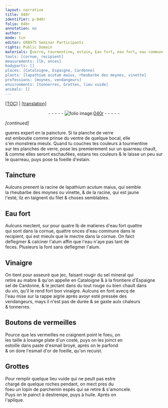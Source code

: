 ```yaml
---
layout: narrative
title: 040r
identifier: p-040r
folio: 040r
annotation: no
author:
mode: tcn
editor: GR8975 Seminar Participants
rights: Public Domain
materials: [verre, tourmentine, estain, Eau fort, eau fort, eau commune, alum, eau, Vinaigre, sel mineral, mabre, sel de Cardonne, vin, fort bon vinaigre, rappe aigrie, vermeilles, paste d'esmail broyé, dore, esmail, or de foeille, parchemin espés, destrempe, huile]
tools: [cornue, recipient]
measurements: [lb, onces]
bodyparts: []
places: [Cataloigne, Espaigne, Cardonne]
plants: [lapathium acutum maius, rheubarbe des moynes, vinette]
professions: [moynes, vendangeurs]
environments: [tonnerres, Grottes, lieu vuide]
animals: []
---
```


 <p><a href="{{ site.baseurl }}/normalized/">[TOC]</a> | <a href="{{ site.baseurl }}/texts/p-040r_tl/" target="_blank">[translation]</a></p><div class="folio" align="center">- - - - - <a href="http://gallica.bnf.fr/ark:/12148/btv1b10500001g/f85.image" target="_blank"><img src="https://cu-mkp.github.io/2017-workshop-edition/assets/photo-icon.png" alt="folio image: " style="display:inline-block; margin-bottom:-3px;"/>040r</a> - - - - - </div>  
 
*[continued]*
  
gueres expert en la paincture. Si ta planche de <span class="m">verre</span><br/> est emboutie comme prinse du ventre de quelque bocal, elle<br/> s'en monstrera mieulx. Quand tu couches tes couleurs à <span class="m">tourmentine</span><br/> sur tes planches de <span class="m">verre</span>, pose les premierem<span class="exp">ent</span> sur un quarreau chault,<br/> & comme elles seront eschaufées, estans tes couleurs & le laisse un peu sur<br/> le quarreau, puys pose ta foeille d'<span class="m">estain</span>.
 
 
  

## Taincture

 
Aulcuns prenent la racine de <span class="pa">lapathium acutum maius</span>, qui semble<br/> la <span class="pa">rheubarbe des <span class="pro">moynes</span></span> ou <span class="pa">vinette</span>, & de la racine, qui est jaune<br/> l'<span class="tmp">esté</span>, ilz en taignent du filet & choses semblables.
 
 
  

## <span class="m">Eau fort</span>

 
Aulcuns mectent, <span class="del">sur</span> <span class="add">pour</span> quatre <span class="ms">lb</span> de matieres d'<span class="m">eau fort</span> <span class="del">quattre</span><br/> qui sont dans la <span class="tl">cornue</span>, quattre <span class="ms">onces</span> d'<span class="m">eau commune</span> dans le<br/> <span class="tl">recipient</span>, qui est mieulx que le mectre dans la <span class="tl">cornue</span>. On faict<br/> deflegmer & calciner l'<span class="m">alum</span> affin que l'<span class="m">eau</span> n'aye pas tant de<br/> feces. Plusieurs la font sans deflegmer l'<span class="m">alum</span>.
 
 
  

## <span class="m">Vinaigre</span>

 
On tient pour asseuré que <span class="del">jec</span>, faisant rougir du <span class="m">sel mineral</span> qui<br/> retire au <span class="m">mabre</span> & qu'on appelle en <span class="pl">Cataloigne</span> & à la frontiere d'<span class="pl">Espaigne</span><br/> <span class="m">sel de <span class="pl">Cardonne</span></span>, & le jectant <span class="del">dans du</span> tout rouge ou bien chault dans<br/> du <span class="m">vin</span>, qu'il le rend <span class="m">fort bon vinaigre</span>. Aulcuns en font avecq de<br/> l'<span class="m">eau</span> mise sur la <span class="m">rappe aigrie</span> aprés avoyr esté pressée des<br/> <span class="pro">vendangeurs</span>, mays il n'est pas de durée & se gaste aulx chaleurs<br/> & <span class="env">tonnerres</span>.
 
 
  

## Boutons de <span class="m">vermeilles</span>

 
Pource que les <span class="m">vermeilles</span> ne craignent point le foeu, on<br/> les taille à losange pla<span class="del"><span class="ill"></span></span>te d'un costé, puys on les joinct en<br/> estoille dans <span class="m">paste d'esmail broyé</span>, aprés on le parfond<br/> & on <span class="m">dore</span> l'<span class="m">esmail</span> d'<span class="m">or de foeille</span>, qu'on recuist.
 
 
  

## <span class="env">Grottes</span>

 
Pour remplir quelque <span class="env">lieu vuide</span> qui ne peult pas estre<br/> chargé de quelque roches pendant, on mect pres du<br/> foeu un lopin de <span class="m">parchemin espés</span> qui se retire & s'amo<span class="exp">n</span>cele.<br/> Puys on le painct à <span class="m">destrempe</span>, puys à <span class="m">huile</span>. Aprés on<br/> l'aplique.
 
 